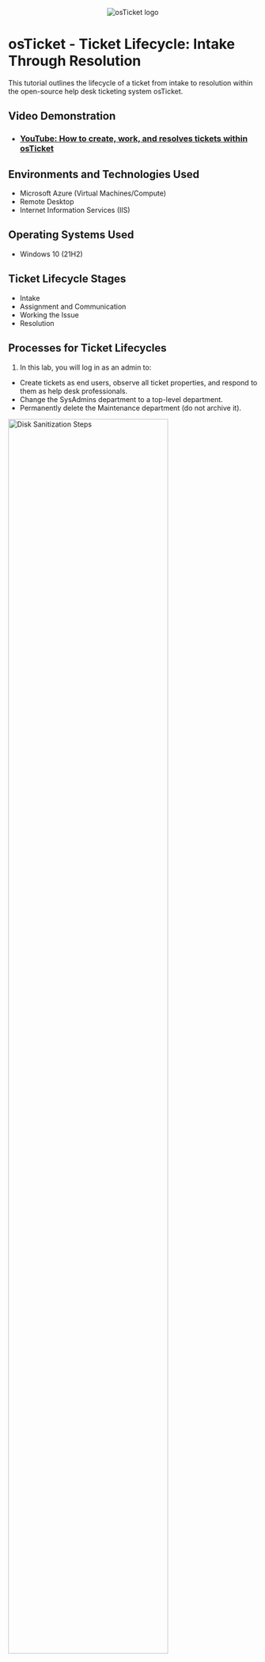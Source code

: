 <p align="center">
<img src="https://i.imgur.com/Clzj7Xs.png" alt="osTicket logo"/>
</p>

<h1>osTicket - Ticket Lifecycle: Intake Through Resolution</h1>
This tutorial outlines the lifecycle of a ticket from intake to resolution within the open-source help desk ticketing system osTicket.<br />


<h2>Video Demonstration</h2>

- ### [YouTube: How to create, work, and resolves tickets within osTicket](https://www.youtube.com)

<h2>Environments and Technologies Used</h2>

- Microsoft Azure (Virtual Machines/Compute)
- Remote Desktop
- Internet Information Services (IIS)

<h2>Operating Systems Used </h2>

- Windows 10</b> (21H2)

<h2>Ticket Lifecycle Stages</h2>

- Intake
- Assignment and Communication
- Working the Issue
- Resolution

<h2>Processes for Ticket Lifecycles</h2>


1) In this lab, you will log in as an admin to:

- Create tickets as end users, observe all ticket properties, and respond to them as help desk professionals.
- Change the SysAdmins department to a top-level department.
- Permanently delete the Maintenance department (do not archive it).

<p>
<img src="https://imgur.com/TTTFnAf.png" height="80%" width="80%" alt="Disk Sanitization Steps"/>
</p>
<p>
  <p>
<img src="https://imgur.com/LwZoxmT.png" height="80%" width="80%" alt="Disk Sanitization Steps"/>
</p>
<p>
2) As an end-user, create a ticket stating:
"The entire mobile and online banking system is down."
</p>
<br />

<p>
<img src="https://imgur.com/yftzorj.png" height="80%" width="80%" alt="Disk Sanitization Steps"/>
</p>
<p>
3) As a Help Desk Agent (John), review the ticket's properties, including:

- Priority
- Department
- SLA (Service Level Agreement)
- Assigned To
</p>
<br />
- Make sure John has access to the ticket that Karen "which is the end user" has created.
<p>
<img src="https://imgur.com/nijRhmy.png" height="80%" width="80%" alt="Disk Sanitization Steps"/>
</p>
<p>
- Change the SLA plan to "Sev-A" as seen in the image.
  <p>
<img src="https://imgur.com/liOhqpk.png" height="80%" width="80%" alt="Disk Sanitization Steps"/>
</p>
<p>
- Update the "Help Topic" to give a more exact definition that the end user aka "Karen" did not do.
 <p>
<img src="https://imgur.com/oHI9qb2.png" height="80%" width="80%" alt="Disk Sanitization Steps"/>
</p>
<p>
- Assign the ticket to the "Online Banking" Team.
  <p>
<img src="https://imgur.com/UkBHzjl.png" height="80%" width="80%" alt="Disk Sanitization Steps"/>
</p>
<p>
- Log in as Jane and confirm that she is part of the Online Banking team, enabling her to view and edit the ticket.
<p>
<img src="https://imgur.com/kbFDyfn.png" height="80%" width="80%" alt="Disk Sanitization Steps"/>
</p>
<p>
- Have Jane assign this ticket to herself
<p>
<img src="https://imgur.com/5xOnheV.png" height="80%" width="80%" alt="Disk Sanitization Steps"/>
</p>
<p>
- Jane is submitting the communication via "post reply" "INTITAL"
<p>
<img src="https://imgur.com/grj4yEl.png" height="80%" width="80%" alt="Disk Sanitization Steps"/>
</p>
<p>
- Jane has inputted the "RESULTS"
<p>
<img src="https://imgur.com/X1jN5hl.png" height="80%" width="80%" alt="Disk Sanitization Steps"/>
</p>
<p>
- You can see the full thread from the tickets
<p>
<img src="https://imgur.com/2dVqTVl.png" height="80%" width="80%" alt="Disk Sanitization Steps"/>
</p>
<p>
- I suggest updating the priority to "Emergency" from the beginning.
  <p>
<img src="https://imgur.com/Ujzn9QP.png" height="80%" width="80%" alt="Disk Sanitization Steps"/>
</p>
<p>
 - The ticket has been resolved
  <p>
<img src="https://imgur.com/xSTslQy.png" height="80%" width="80%" alt="Disk Sanitization Steps"/>
</p>
<p>
4) As an end-user, create the following ticket:
Subject: Accounting Department Needs Adobe Upgrade, Broken
<p>
<img src="https://imgur.com/tCPFk4C.png" height="80%" width="80%" alt="Disk Sanitization Steps"/>
</p>
<p>
<br />
5) As a Help Desk Agent (John), review the ticket's properties:

- Priority
- Department
- SLA
- Assigned To
- Update the ticket properties as follows:
- Priority: Sev-B (4 hours, 24/7)
- Department: Support
- Make sure John has access to the ticket that Ken "which is the end user" has created.
<p>
<img src="https://imgur.com/owpKIMq.png" height="80%" width="80%" alt="Disk Sanitization Steps"/>
</p>
<p>
- Change the SLA plan to "Sev-C as seen in the image.
  <p>
<img src="https://imgur.com/3XsrnUk.png" height="80%" width="80%" alt="Disk Sanitization Steps"/>
</p>
<p>
- John has decided to take the ticket
 <p>
<img src="https://imgur.com/sCofxyK.png" height="80%" width="80%" alt="Disk Sanitization Steps"/>
</p>
<p>
- John "post reply"
  <p>
<img src="https://imgur.com/sxg0vXE.png" height="80%" width="80%" alt="Disk Sanitization Steps"/>
</p>
<p>
- John "post reply' "Results"
<p>
<img src="https://imgur.com/IrTeR0b.png" height="80%" width="80%" alt="Disk Sanitization Steps"/>
</p>
<p>
- The ticket has been "RESOLVED"
<p>
<img src="https://imgur.com/BrmPUn8.png" height="80%" width="80%" alt="Disk Sanitization Steps"/>
</p>
<p>
6) As an end-user, create the following ticket:
Subject: CFO’s laptop will no longer turn on
<p>
<img src="https://imgur.com/T6mOrIa.png" height="80%" width="80%" alt="Disk Sanitization Steps"/>
</p>
<p>

7) As a Help Desk Agent (John):

- Observe the ticket's properties:
- Priority
- Department
- SLA
- Assigned To
- Update the ticket properties to:
- Priority: Sev-B (4 hours, 24/7)
  
- Make sure John has access to the ticket that Karen "which is the end user" has created.
<p>
<img src="https://imgur.com/5p1Ou4o.png" height="80%" width="80%" alt="Disk Sanitization Steps"/>
</p>
<p>
- Make sure you change the priority level from "Normal" to "Emergency".
  <p>
<img src="https://imgur.com/HwPJnQV.png" height="80%" width="80%" alt="Disk Sanitization Steps"/>
</p>
<p>
- John has decided to take the ticket
 <p>
<img src="https://imgur.com/sCofxyK.png" height="80%" width="80%" alt="Disk Sanitization Steps"/>
</p>
<p>
- Change the SLA level to "Sev-B"
  <p>
<img src="https://imgur.com/I0ZiHvo.png" height="80%" width="80%" alt="Disk Sanitization Steps"/>
</p>
<p>
- John "post reply"
<p>
<img src="https://imgur.com/W8bE4IB.png" height="80%" width="80%" alt="Disk Sanitization Steps"/>
</p>
<p>
- This ticket is "resolved" by "John".
<p>
<img src="https://imgur.com/HRQtRj4.png" height="80%" width="80%" alt="Disk Sanitization Steps"/>
</p>
<p>

  <h2>Lessons Learned</h2>
  
The protocols for how tickets are managed can differ depending on the work environment. There may be a quota for how many tickets need to be resolved within a certain time frame and certain tickets will have to be prioritized depending on the situation. I have built osTicket from scratch and was able to understand how tickets work in an IT position.
</p>
<br />
